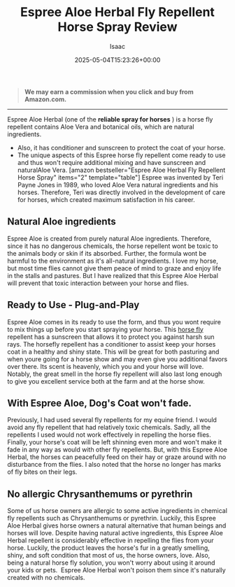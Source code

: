 ﻿---
author: Isaac
layout: post
title: Espree Aloe Herbal Fly Repellent Horse Spray Review
date: '2025-05-04T15:23:26+00:00'
categories:
- Flies
- Product Reviews
tags: []
slug: /espree-aloe-herbal-fly-repellent-horse-spray-review/
lastmod: 2025-05-07T12:21:26+03:00
---
> **We may earn a commission when you click and buy from Amazon.com.**
>

---
Espree Aloe Herbal (one of the
**reliable spray for horses**
) is a horse fly repellent contains Aloe Vera and botanical oils, which are natural ingredients.
- Also, it has conditioner and sunscreen to protect the coat of your horse.
- The unique aspects of this Espree horse fly repellent come ready to use and thus won't require additional mixing and have sunscreen and naturalAloe Vera.
[amazon bestseller="Espree Aloe Herbal Fly Repellent Horse Spray" items="2" template="table"]
Espree was invented by Teri Payne Jones in 1989, who loved Aloe Vera natural ingredients and his horses. Therefore, Teri was directly involved in the development of care for horses, which created maximum satisfaction in his career.
## Natural Aloe ingredients
Espree Aloe is created from purely natural Aloe ingredients. Therefore, since it has no dangerous chemicals, the horse repellent wont be toxic to the animals body or skin if its absorbed. Further, the formula wont be harmful to the environment as it's all-natural ingredients.
I love my horse, but most time flies cannot give them peace of mind to graze and enjoy life in the stalls and pastures. But I have realized that this Espree Aloe Herbal will prevent that toxic interaction between your horse and flies.
## Ready to Use - Plug-and-Play
Espree Aloe comes in its ready to use the form, and thus you wont require to mix things up before you start spraying your horse. This
[horse fly](https://pestpolicy.com/ecosmart-organic-horse-fly-knockdown-repellent-review/)
repellent has a sunscreen that allows it to protect you against harsh sun rays.
The horsefly repellent has a conditioner to assist keep your horses coat in a healthy and shiny state. This will be great for both pasturing and when youre going for a horse show and may even give you additional favors over there.
Its scent is heavenly, which you and your horse will love. Notably, the great smell in the horse fly repellent will also last long enough to give you excellent service both at the farm and at the horse show.
## With Espree Aloe, Dog's Coat won't fade.
Previously, I had used several fly repellents for my equine friend. I would avoid any fly repellent that had relatively toxic chemicals. Sadly, all the repellents I used would not work effectively in repelling the horse flies.
Finally, your horse's coat will be left shinning even more and won't make it fade in any way as would with other fly repellents.
But, with this Espree Aloe Herbal, the horses can peacefully feed on their hay or graze around with no disturbance from the flies. I also noted that the horse no longer has marks of fly bites on their legs.
## No allergic Chrysanthemums or pyrethrin
Some of us horse owners are allergic to some active ingredients in chemical fly repellents such as Chrysanthemums or pyrethrin. Luckily, this Espree Aloe Herbal gives horse owners a natural alternative that human beings and horses will love.
Despite having natural active ingredients, this Espree Aloe Herbal repellent is considerably effective in repelling the flies from your horse. Luckily, the product leaves the horse's fur in a greatly smelling, shiny, and soft condition that most of us, the horse owners, love.
Also, being a natural horse fly solution, you won't worry about using it around your kids or pets.  Espree Aloe Herbal won't poison them since it's naturally created with no chemicals.